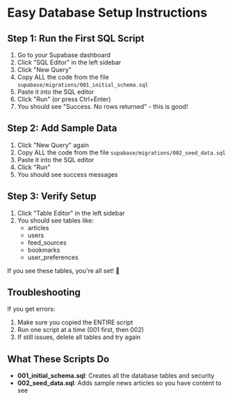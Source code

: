 # Easy Database Setup Instructions

## Step 1: Run the First SQL Script

1. Go to your Supabase dashboard
2. Click "SQL Editor" in the left sidebar  
3. Click "New Query"
4. Copy ALL the code from the file `supabase/migrations/001_initial_schema.sql`
5. Paste it into the SQL editor
6. Click "Run" (or press Ctrl+Enter)
7. You should see "Success. No rows returned" - this is good!

## Step 2: Add Sample Data

1. Click "New Query" again
2. Copy ALL the code from the file `supabase/migrations/002_seed_data.sql`  
3. Paste it into the SQL editor
4. Click "Run"
5. You should see success messages

## Step 3: Verify Setup

1. Click "Table Editor" in the left sidebar
2. You should see tables like:
   - articles
   - users  
   - feed_sources
   - bookmarks
   - user_preferences

If you see these tables, you're all set! 🎉

## Troubleshooting

If you get errors:
1. Make sure you copied the ENTIRE script
2. Run one script at a time (001 first, then 002)
3. If still issues, delete all tables and try again

## What These Scripts Do

- **001_initial_schema.sql**: Creates all the database tables and security
- **002_seed_data.sql**: Adds sample news articles so you have content to see
